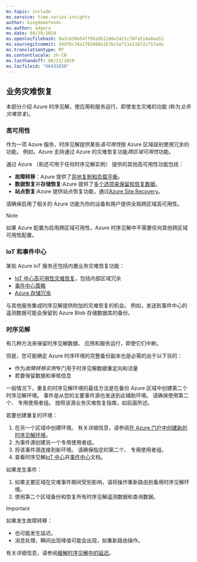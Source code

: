 ```yaml
---
ms.topic: include
ms.service: time-series-insights
author: kingdomofends
ms.author: adgera
ms.date: 04/29/2019
ms.openlocfilehash: 8a3c630b54ff95a9b1200e2421c787a514a0aa52
ms.sourcegitcommit: d4dfbc34a1f03488e1b7bc5e711a11b72c717ada
ms.translationtype: MT
ms.contentlocale: zh-CN
ms.lasthandoff: 06/13/2019
ms.locfileid: "66431038"
---
```

## <a name="business-disaster-recovery"></a>业务灾难恢复

本部分介绍 Azure 时序见解，使应用和服务运行，即使发生灾难的功能 (称为*业务灾难恢复*)。

### <a name="high-availability"></a>高可用性

作为一项 Azure 服务，时序见解提供某些*高可用性*按 Azure 区域级别使用冗余的功能。 例如，Azure 支持通过 Azure 的灾难恢复功能*跨区域可用性*功能。

通过 Azure （和还可用于任何时序见解实例） 提供的其他高可用性功能包括：

- **故障转移**：Azure 提供了[异地复制和负载平衡](https://docs.microsoft.com/azure/architecture/resiliency/recovery-loss-azure-region)。
- **数据恢复**并**存储恢复**:Azure 提供了[多个选项来保留和恢复数据](https://docs.microsoft.com/azure/architecture/resiliency/recovery-data-corruption)。
- **站点恢复**:Azure 提供站点恢复功能，通过[Azure Site Recovery](https://docs.microsoft.com/azure/site-recovery/)。

请确保启用了相关的 Azure 功能为你的设备和用户提供全局跨区域高可用性。

> [!NOTE]
> 如果 Azure 配置为启用跨区域可用性，Azure 时序见解中不需要任何其他跨区域可用性配置。

### <a name="iot-and-event-hubs"></a>IoT 和事件中心

某些 Azure IoT 服务还包括内置业务灾难恢复功能：

- [IoT 中心高可用性灾难恢复](https://docs.microsoft.com/azure/iot-hub/iot-hub-ha-dr)，包括内部区域冗余
- [事件中心策略](https://docs.microsoft.com/azure/event-hubs/event-hubs-geo-dr)
- [Azure 存储冗余](https://docs.microsoft.com/azure/storage/common/storage-redundancy)

与其他服务集成时序见解提供附加的灾难恢复的机会。 例如，发送到事件中心的遥测数据可能会保留到 Azure Blob 存储数据库的备份。

### <a name="time-series-insights"></a>时序见解

有几种方法来保留时序见解数据、 应用和服务运行，即使它们中断。 

但是，您可能确定 Azure 时序环境的完整备份副本也是必需的出于以下目的：

- 作为*故障转移实例*专门用于时序见解数据重定向和流量
- 若要保留数据和审核信息

一般情况下，重复的时序见解环境的最佳方法是在备份 Azure 区域中创建第二个时序见解环境。 事件是从您的主要事件源也发送到此辅助环境。 请确保使用第二个、 专用使用者组。 按照该源业务灾难恢复指南，如前面所述。

若要创建重复的环境：

1. 在另一个区域中创建环境。 有关详细信息，请参阅[在 Azure 门户中创建新的时序见解环境](https://docs.microsoft.com/azure/time-series-insights/time-series-insights-get-started)。
1. 为事件源创建另一个专用使用者组。
1. 将该事件源连接到新环境。 请确保指定的第二个、 专用使用者组。
1. 查看时序见解[IoT 中心](https://docs.microsoft.com/azure/time-series-insights/time-series-insights-how-to-add-an-event-source-iothub)并[事件中心](https://docs.microsoft.com/azure/time-series-insights/time-series-insights-data-access)文档。

如果发生事件：

1. 如果主要区域在灾难事件期间受到影响，请将操作重新路由到备用时序见解环境。
1. 使用第二个区域备份和恢复所有时序见解遥测数据和查询数据。

> [!IMPORTANT]
> 如果发生故障转移：
> 
> * 也可能发生延迟。
> * 消息处理，瞬间出现峰值可能会出现，如重新路由操作。
> 
> 有关详细信息，请参阅[缓解时序见解中的延迟](https://docs.microsoft.com/azure/time-series-insights/time-series-insights-environment-mitigate-latency)。

